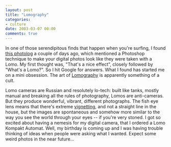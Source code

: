 ```yaml
---
layout: post
title: "Lomography"
categories:
- culture
date: 2003-03-07 00:00
comments: true
---
```


<p>In one of those serendipitous finds that happen when you're surfing, I found <a href="http://www.redscreen.net/photolog/fun.html">this photolog</a> a couple of days ago, which mentioned a Photoshop technique to make your digital photos look like they were taken with a Lomo. My first thought was, "That's a nice effect", closely followed by "What's a Lomo?". So I hit Google for answers. What I found has started me on a mini obsession. The art of <a href="http://www.lomography.com/">Lomography</a> is apparently something of a cult.</p>

<p>Lomo cameras are Russian and resolutely lo-tech: built like tanks, mostly manual and breaking all the rules of photography, Lomos are anti-cameras. But they produce wonderful, vibrant, different photographs. The fish eye lens means that there's extreme <a href=":http://www.bookendzdocks.com/lindahlold/ultraefxvigs.html">vignetting</a>, and not a straight line in the house, but the images are spontaneous and somehow more similar to the way you see the world through your eyes -- if you're very stoned. I got so excited about having a nemesis for my digital camera, that I ordered a Lomo Kompakt Automat. Well, my birthday is coming up and I was having trouble thinking of ideas when people were asking what I wanted. Expect some weird photos in the near future...</p>


